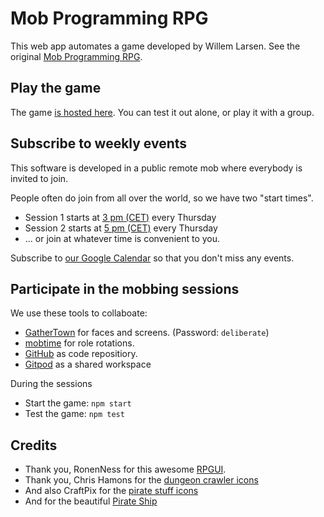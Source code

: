 # Mob Programming RPG

This web app automates a game developed by Willem Larsen.  See the original [Mob Programming RPG](https://github.com/willemlarsen/mobprogrammingrpg).

## Play the game

The game [is hosted here](http://gregorriegler.com/mob-programming-rpg/).  You can test it out alone, or play it with a group.

## Subscribe to weekly events
This software is developed in a public remote mob where everybody is invited to join.

People often do join from all over the world, so we have two "start times".
  - Session 1 starts at [3 pm (CET)](https://calendar.google.com/calendar/event?action=TEMPLATE&tmeid=N21ubDl1a2Y4ZDFtc3AyZ2JvY2RpamtpMmtfMjAyMzAyMTZUMTQwMDAwWiA3Mzk5NWUxZTBiMWM5NDhhOGEwMDIxZWM0YzNjZTcyOTQxZjdiN2FjOTc1NGJjZTNmMGU5ZGRkMDA1MmY4NjQxQGc&tmsrc=73995e1e0b1c948a8a0021ec4c3ce72941f7b7ac9754bce3f0e9ddd0052f8641%40group.calendar.google.com&scp=ALL) every Thursday
  - Session 2 starts at [5 pm (CET)](https://calendar.google.com/calendar/event?action=TEMPLATE&tmeid=NGdxYm1nNTR0MGp0ZHI2ZDN1NG1zOWNiMWhfMjAyMzAyMTZUMTYwMDAwWiA3Mzk5NWUxZTBiMWM5NDhhOGEwMDIxZWM0YzNjZTcyOTQxZjdiN2FjOTc1NGJjZTNmMGU5ZGRkMDA1MmY4NjQxQGc&tmsrc=73995e1e0b1c948a8a0021ec4c3ce72941f7b7ac9754bce3f0e9ddd0052f8641%40group.calendar.google.com&scp=ALL) every Thursday
  - ... or join at whatever time is convenient to you.

Subscribe to [our Google Calendar](https://calendar.google.com/calendar/u/0?cid=NzM5OTVlMWUwYjFjOTQ4YThhMDAyMWVjNGMzY2U3Mjk0MWY3YjdhYzk3NTRiY2UzZjBlOWRkZDAwNTJmODY0MUBncm91cC5jYWxlbmRhci5nb29nbGUuY29t) so that you don't miss any events.

## Participate in the mobbing sessions
We use these tools to collaboate:
- [GatherTown](https://app.gather.town/app/kNtWdLSSLSYIoR5R/CodingDojo) for faces and screens. (Password: ```deliberate```)
- [mobtime](https://mobti.me/mobrpg) for role rotations.
- [GitHub](https://github.com/gregorriegler/mob-programming-rpg) as code repositiory.
- [Gitpod](https://gitpod.io/docs) as a shared workspace

During the sessions
* Start the game: `npm start`
* Test the game: `npm test`

## Credits

- Thank you, RonenNess for this awesome [RPGUI](https://github.com/RonenNess/RPGUI).
- Thank you, Chris Hamons for the [dungeon crawler icons](https://opengameart.org/content/dungeon-crawl-32x32-tiles)
- And also CraftPix for the [pirate stuff icons](https://opengameart.org/content/48-pirate-stuff-icons)
- And for the beautiful [Pirate Ship](https://www.flaticon.com/free-icon/pirate-ship_1907877)
